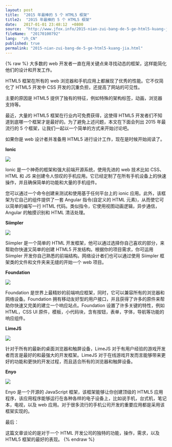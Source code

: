 ```yaml
---
layout: post
title:  "2015 年最棒的 5 个 HTML5 框架"
title2:  "2015 年最棒的 5 个 HTML5 框架"
date:   2017-01-01 23:48:12  +0800
source:  "http://www.jfox.info/2015-nian-zui-bang-de-5-ge-html5-kuang-jia.html"
fileName:  "20170100792"
lang:  "zh_CN"
published: true
permalink: "2015-nian-zui-bang-de-5-ge-html5-kuang-jia.html"
---
```

{% raw %}
大多数的 web 开发者一直在用关键点来寻找动态的框架，这样能简化他们的设计和开发工作。

 HTML5 框架在所有的 web 浏览器和手机应用上都展现了优秀的性能。它不仅简化了 HTML5 开发中 CSS 开发的沉重负担，还提高了网站的可见性。

主要的原因是 HTML5 提供了独有的特征，例如特殊的架构标签，动画，浏览器支持等。

 最近，大量的 HTML5 框架在行业内可免费获得，这使得 HTML5 开发者们不知道到底哪一个框架才是最好的。为了避免上述问题，本文在下面会列出 2015 年最流行的 5 个框架，让我们一起以一个简单的方式来开始讨论吧。

 如果你是 web 设计者并准备用 HTML5 进行设计工作，现在是时候开始阅读了。

**Ionic**

![](72962ae.png)

 Ionic 是一个神奇的框架和强大前端开源系统，使用先进的 web 技术比如 CSS、HTML 和 JS 来创建令人惊叹的手机应用。它已经定制了在所有手机设备上的快速操作，并且确保简单的功能和大量的手机组件。

 您可以通过一个命令创建来测试和使用基于任何平台上的 ionic 应用。此外，该框架为它自己的组件提供了一套 Angular 指令(自定义的 HTML 元素)，从而使它可以简单的编写一行 HTML 代码。类似指令，它使用视图动画逻辑，异步通信，Angular 的触摸识别和 HTML 清洁处理。

**Siimpler**

![](211cfd7.jpg)

 Siimpler 是一个简单的 HTML 开发框架，他可以通过选择你自己喜欢的部分，来帮助你快速又简单的创建 HTML5 开发结构。根据你的项目需求，你可运用 Siimpler 开发你自己熟悉的前端结构。网络设计者们也可以通过使用 Siimpler 框架类的文件和文件夹来无缝的开始一个 web 项目。

**Foundation**

![](9d09600.jpg)

 Foundation 是世界上最精妙的前端响应框架，同时，它可以兼容所有的浏览器和网络设备。Foundation 拥有移动友好型的用户接口，并且获得了许多的原件来帮助你快速又完美的建立一个响应站点。Foundation 设置了许多关键的特性，例如 HTML，CSS UI 原件，模板，小代码块，含有按钮，表单，字体，导航等功能的响应组件。

**LimeJS**

![](6ce3d6a.jpg)

 针对于所有的最新的桌面浏览器和触屏设备，LimeJS 对于有用户经验的游戏开发者而言是最好的和最强大的开发框架。LimeJS 对于在线游戏开发而言能够带来更好的功能和更快的开发过程，而且适合所有的浏览器和触屏设备。

**Enyo**

![](793a67c.jpg)

 Enyo 是一个开源的 JavaScript 框架，该框架能够让你创建顶级的 HTML5 应用程序，该应用程序能够运行在各种各样的电子设备上，比如说手机，台式机，笔记本，电视，以及 web 应用。对于很多流行的手机公司开发的重要应用都是采用该框架实现的。

 最后：

 这篇文章谈论的是对于一个 HTML 开发公司的独特的功能，操作，需求，以及 HTML5 框架的最好的表现。
{% endraw %}